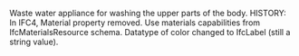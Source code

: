 Waste water appliance for washing the upper parts of the body. HISTORY: In IFC4, Material property removed. Use materials capabilities from IfcMaterialsResource schema. Datatype of color changed to IfcLabel (still a string value).